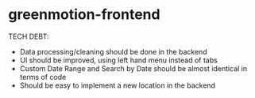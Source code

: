 # greenmotion-frontend

TECH DEBT:

- Data processing/cleaning should be done in the backend
- UI should be improved, using left hand menu instead of tabs
- Custom Date Range and Search by Date should be almost identical in terms of code
- Should be easy to implement a new location in the backend
